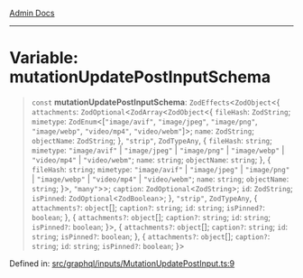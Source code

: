 [Admin Docs](/)

***

# Variable: mutationUpdatePostInputSchema

> `const` **mutationUpdatePostInputSchema**: `ZodEffects`\<`ZodObject`\<\{ `attachments`: `ZodOptional`\<`ZodArray`\<`ZodObject`\<\{ `fileHash`: `ZodString`; `mimetype`: `ZodEnum`\<\[`"image/avif"`, `"image/jpeg"`, `"image/png"`, `"image/webp"`, `"video/mp4"`, `"video/webm"`\]\>; `name`: `ZodString`; `objectName`: `ZodString`; \}, `"strip"`, `ZodTypeAny`, \{ `fileHash`: `string`; `mimetype`: `"image/avif"` \| `"image/jpeg"` \| `"image/png"` \| `"image/webp"` \| `"video/mp4"` \| `"video/webm"`; `name`: `string`; `objectName`: `string`; \}, \{ `fileHash`: `string`; `mimetype`: `"image/avif"` \| `"image/jpeg"` \| `"image/png"` \| `"image/webp"` \| `"video/mp4"` \| `"video/webm"`; `name`: `string`; `objectName`: `string`; \}\>, `"many"`\>\>; `caption`: `ZodOptional`\<`ZodString`\>; `id`: `ZodString`; `isPinned`: `ZodOptional`\<`ZodBoolean`\>; \}, `"strip"`, `ZodTypeAny`, \{ `attachments?`: `object`[]; `caption?`: `string`; `id`: `string`; `isPinned?`: `boolean`; \}, \{ `attachments?`: `object`[]; `caption?`: `string`; `id`: `string`; `isPinned?`: `boolean`; \}\>, \{ `attachments?`: `object`[]; `caption?`: `string`; `id`: `string`; `isPinned?`: `boolean`; \}, \{ `attachments?`: `object`[]; `caption?`: `string`; `id`: `string`; `isPinned?`: `boolean`; \}\>

Defined in: [src/graphql/inputs/MutationUpdatePostInput.ts:9](https://github.com/Sourya07/talawa-api/blob/61a1911602b2f0aac7635e08ae2918f4f768e8ff/src/graphql/inputs/MutationUpdatePostInput.ts#L9)
